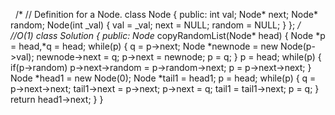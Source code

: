 ​
​
/*
// Definition for a Node.
class Node {
public:
int val;
Node* next;
Node* random;
Node(int _val) {
val = _val;
next = NULL;
random = NULL;
}
};
*/
​
//O(1)
class Solution {
public:
Node* copyRandomList(Node* head) {
Node *p = head,*q = head;
while(p)
{
q = p->next;
Node *newnode = new Node(p->val);
newnode->next = q;
p->next = newnode;
p = q;
}
p = head;
while(p)
{
if(p->random)
p->next->random = p->random->next;
p = p->next->next;
}
Node *head1 = new Node(0);
Node *tail1 = head1;
p = head;
while(p)
{
q = p->next->next;
tail1->next = p->next;
p->next = q;
tail1 = tail1->next;
p = q;
}
return head1->next;
}
}